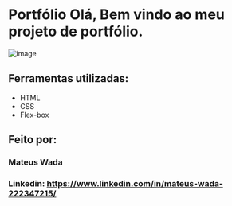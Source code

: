 # Portfólio Olá, Bem vindo ao meu projeto de portfólio.

![image]()

## Ferramentas utilizadas:

* HTML
* CSS
* Flex-box

## Feito por:

### Mateus Wada

### Linkedin: https://www.linkedin.com/in/mateus-wada-222347215/
